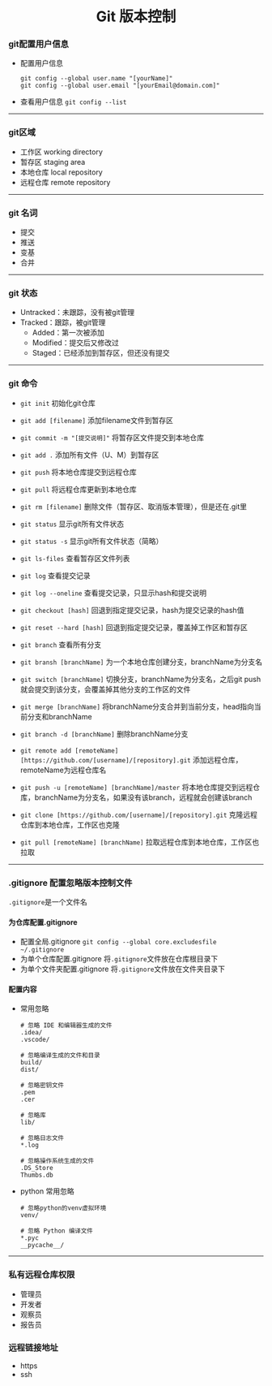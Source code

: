 <h1 style='text-align: center'>Git 版本控制</h1>

### git配置用户信息

- 配置用户信息

  ```shell
  git config --global user.name "[yourName]"
  git config --global user.email "[yourEmail@domain.com]"
  ```

- 查看用户信息
  `git config --list`

---

### git区域

- 工作区 working directory
- 暂存区 staging area
- 本地仓库 local repository
- 远程仓库 remote repository

---

### git 名词

- 提交 
- 推送
- 变基
- 合并

---

### git 状态

- Untracked：未跟踪，没有被git管理
- Tracked：跟踪，被git管理
  - Added：第一次被添加
  - Modified：提交后又修改过
  - Staged：已经添加到暂存区，但还没有提交

---

### git 命令

- `git init` 初始化git仓库

- `git add [filename]` 添加filename文件到暂存区
- `git commit -m "[提交说明]"` 将暂存区文件提交到本地仓库
- `git add .` 添加所有文件（U、M）到暂存区
- `git push` 将本地仓库提交到远程仓库
- `git pull` 将远程仓库更新到本地仓库
- `git rm [filename]` 删除文件（暂存区、取消版本管理），但是还在.git里
- `git status` 显示git所有文件状态
- `git status -s` 显示git所有文件状态（简略）

- `git ls-files` 查看暂存区文件列表

- `git log` 查看提交记录
- `git log --oneline` 查看提交记录，只显示hash和提交说明
- `git checkout [hash]` 回退到指定提交记录，hash为提交记录的hash值
- `git reset --hard [hash]` 回退到指定提交记录，覆盖掉工作区和暂存区

- `git branch` 查看所有分支
- `git bransh [branchName]` 为一个本地仓库创建分支，branchName为分支名
- `git switch [branchName]` 切换分支，branchName为分支名，之后git push就会提交到该分支，会覆盖掉其他分支的工作区的文件
- `git merge [branchName]` 将branchName分支合并到当前分支，head指向当前分支和branchName
- `git branch -d [branchName]` 删除branchName分支

- `git remote add [remoteName] [https://github.com/[username]/[repository].git` 添加远程仓库，remoteName为远程仓库名
- `git push -u [remoteName] [branchName]/master` 将本地仓库提交到远程仓库，branchName为分支名，如果没有该branch，远程就会创建该branch

- `git clone [https://github.com/[username]/[repository].git` 克隆远程仓库到本地仓库，工作区也克隆
- `git pull [remoteName] [branchName]` 拉取远程仓库到本地仓库，工作区也拉取

---

### .gitignore 配置忽略版本控制文件

`.gitignore`是一个文件名

#### 为仓库配置.gitignore

- 配置全局.gitignore
  `git config --global core.excludesfile ~/.gitignore`
- 为单个仓库配置.gitignore
  将`.gitignore`文件放在仓库根目录下
- 为单个文件夹配置.gitignore
  将`.gitignore`文件放在文件夹目录下

#### 配置内容

- 常用忽略

  ```gitignore
  # 忽略 IDE 和编辑器生成的文件
  .idea/
  .vscode/

  # 忽略编译生成的文件和目录
  build/
  dist/

  # 忽略密钥文件
  .pem
  .cer

  # 忽略库
  lib/

  # 忽略日志文件
  *.log

  # 忽略操作系统生成的文件
  .DS_Store
  Thumbs.db
  ```

- python 常用忽略

  ```gitignore
  # 忽略python的venv虚拟环境
  venv/

  # 忽略 Python 编译文件
  *.pyc
  __pycache__/
  ```

---

### 私有远程仓库权限

- 管理员
- 开发者
- 观察员
- 报告员

### 远程链接地址

- https
- ssh
